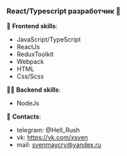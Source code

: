 ### React/Typescript разработчик 👋


:memo: **Frontend skills**:
- JavaScript/TypeScript
- ReactJs
- ReduxToolkit
- Webpack
- HTML
- Css/Scss

👨‍💻 **Backend skills**: 
- NodeJs

:book: **Contacts**: 
- telegram: @Hell_Rush
- vk: https://vk.com/xsven
- mail: svenmaycry@yandex.ru
